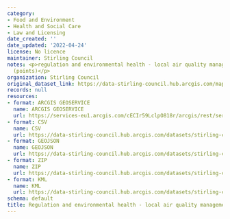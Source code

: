 ```yaml
---
category:
- Food and Environment
- Health and Social Care
- Law and Licensing
date_created: ''
date_updated: '2022-04-24'
license: No licence
maintainer: Stirling Council
notes: <p>regulation and environmental health - local air quality management survey
  (points)</p>
organization: Stirling Council
original_dataset_link: https://data-stirling-council.hub.arcgis.com/maps/stirling-council::regulation-and-environmental-health-local-air-quality-management-survey-points
records: null
resources:
- format: ARCGIS GEOSERVICE
  name: ARCGIS GEOSERVICE
  url: https://services-eu1.arcgis.com/cECIr59LclpO818r/arcgis/rest/services/Environmental_Local_Air_Quality_Management_Survey_Points/FeatureServer/5
- format: CSV
  name: CSV
  url: https://data-stirling-council.hub.arcgis.com/datasets/stirling-council::regulation-and-environmental-health-local-air-quality-management-survey-points.csv?outSR=%7B%22latestWkid%22%3A27700%2C%22wkid%22%3A27700%7D
- format: GEOJSON
  name: GEOJSON
  url: https://data-stirling-council.hub.arcgis.com/datasets/stirling-council::regulation-and-environmental-health-local-air-quality-management-survey-points.geojson?outSR=%7B%22latestWkid%22%3A27700%2C%22wkid%22%3A27700%7D
- format: ZIP
  name: ZIP
  url: https://data-stirling-council.hub.arcgis.com/datasets/stirling-council::regulation-and-environmental-health-local-air-quality-management-survey-points.zip?outSR=%7B%22latestWkid%22%3A27700%2C%22wkid%22%3A27700%7D
- format: KML
  name: KML
  url: https://data-stirling-council.hub.arcgis.com/datasets/stirling-council::regulation-and-environmental-health-local-air-quality-management-survey-points.kml?outSR=%7B%22latestWkid%22%3A27700%2C%22wkid%22%3A27700%7D
schema: default
title: Regulation and environmental health - local air quality management survey (points)
---
```

